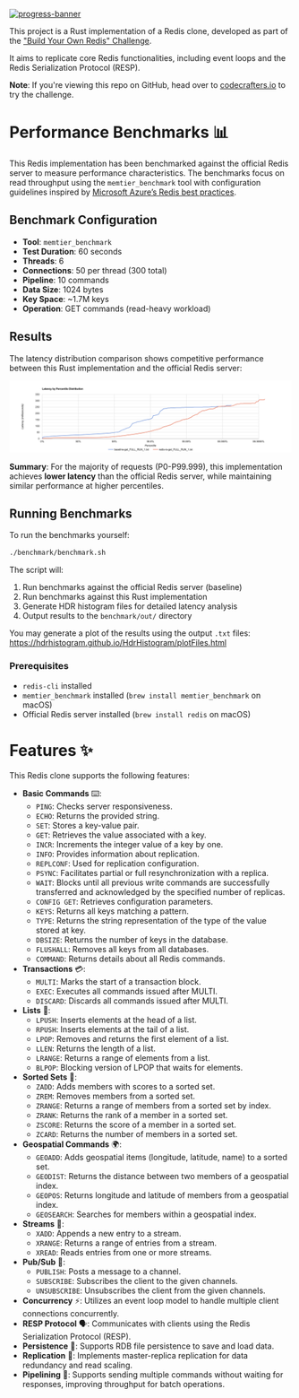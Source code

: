 [![progress-banner](https://backend.codecrafters.io/progress/redis/5c1a4d4c-40a0-4434-9ff4-610a670222bf)](https://app.codecrafters.io/users/codecrafters-bot?r=2qF)

This project is a Rust implementation of a Redis clone, developed as part of the ["Build Your Own Redis" Challenge](https://codecrafters.io/challenges/redis).

It aims to replicate core Redis functionalities, including event loops and the Redis Serialization Protocol (RESP).

**Note**: If you're viewing this repo on GitHub, head over to
[codecrafters.io](https://codecrafters.io) to try the challenge.

# Performance Benchmarks 📊

This Redis implementation has been benchmarked against the official Redis server to measure performance characteristics. The benchmarks focus on read throughput using the `memtier_benchmark` tool with configuration guidelines inspired by [Microsoft Azure’s Redis best practices](https://learn.microsoft.com/en-us/azure/redis/best-practices-performance).

## Benchmark Configuration

- **Tool**: `memtier_benchmark`
- **Test Duration**: 60 seconds
- **Threads**: 6
- **Connections**: 50 per thread (300 total)
- **Pipeline**: 10 commands
- **Data Size**: 1024 bytes
- **Key Space**: ~1.7M keys
- **Operation**: GET commands (read-heavy workload)

## Results

The latency distribution comparison shows competitive performance between this Rust implementation and the official Redis server:

![Latency by Percentile Distribution](benchmark/read_throughput.png)

**Summary**: For the majority of requests (P0-P99.999), this implementation achieves **lower latency** than the official Redis server, while maintaining similar performance at higher percentiles.

## Running Benchmarks

To run the benchmarks yourself:

```bash
./benchmark/benchmark.sh
```

The script will:
1. Run benchmarks against the official Redis server (baseline)
2. Run benchmarks against this Rust implementation
3. Generate HDR histogram files for detailed latency analysis
4. Output results to the `benchmark/out/` directory

You may generate a plot of the results using the output `.txt` files: https://hdrhistogram.github.io/HdrHistogram/plotFiles.html

### Prerequisites

- `redis-cli` installed
- `memtier_benchmark` installed (`brew install memtier_benchmark` on macOS)
- Official Redis server installed (`brew install redis` on macOS)

# Features ✨

This Redis clone supports the following features:
-   **Basic Commands** ⌨️:
    -   `PING`: Checks server responsiveness.
    -   `ECHO`: Returns the provided string.
    -   `SET`: Stores a key-value pair.
    -   `GET`: Retrieves the value associated with a key.
    -   `INCR`: Increments the integer value of a key by one.
    -   `INFO`: Provides information about replication.
    -   `REPLCONF`: Used for replication configuration.
    -   `PSYNC`: Facilitates partial or full resynchronization with a replica.
    -   `WAIT`: Blocks until all previous write commands are successfully transferred and acknowledged by the specified number of replicas.
    -   `CONFIG GET`: Retrieves configuration parameters.
    -   `KEYS`: Returns all keys matching a pattern.
    -   `TYPE`: Returns the string representation of the type of the value stored at key.
    -   `DBSIZE`: Returns the number of keys in the database.
    -   `FLUSHALL`: Removes all keys from all databases.
    -   `COMMAND`: Returns details about all Redis commands.
-   **Transactions** 💳:
    -   `MULTI`: Marks the start of a transaction block.
    -   `EXEC`: Executes all commands issued after MULTI.
    -   `DISCARD`: Discards all commands issued after MULTI.
-   **Lists** 📝:
    -   `LPUSH`: Inserts elements at the head of a list.
    -   `RPUSH`: Inserts elements at the tail of a list.
    -   `LPOP`: Removes and returns the first element of a list.
    -   `LLEN`: Returns the length of a list.
    -   `LRANGE`: Returns a range of elements from a list.
    -   `BLPOP`: Blocking version of LPOP that waits for elements.
-   **Sorted Sets** 🔢:
    -   `ZADD`: Adds members with scores to a sorted set.
    -   `ZREM`: Removes members from a sorted set.
    -   `ZRANGE`: Returns a range of members from a sorted set by index.
    -   `ZRANK`: Returns the rank of a member in a sorted set.
    -   `ZSCORE`: Returns the score of a member in a sorted set.
    -   `ZCARD`: Returns the number of members in a sorted set.
-   **Geospatial Commands** 🌍:
    -   `GEOADD`: Adds geospatial items (longitude, latitude, name) to a sorted set.
    -   `GEODIST`: Returns the distance between two members of a geospatial index.
    -   `GEOPOS`: Returns longitude and latitude of members from a geospatial index.
    -   `GEOSEARCH`: Searches for members within a geospatial index.
-   **Streams** 🌊:
    -   `XADD`: Appends a new entry to a stream.
    -   `XRANGE`: Returns a range of entries from a stream.
    -   `XREAD`: Reads entries from one or more streams.
-   **Pub/Sub** 📢:
    -   `PUBLISH`: Posts a message to a channel.
    -   `SUBSCRIBE`: Subscribes the client to the given channels.
    -   `UNSUBSCRIBE`: Unsubscribes the client from the given channels.
-   **Concurrency** ⚡: Utilizes an event loop model to handle multiple client connections concurrently.
-   **RESP Protocol** 🗣️: Communicates with clients using the Redis Serialization Protocol (RESP).
-   **Persistence** 💾: Supports RDB file persistence to save and load data.
-   **Replication** 🔄: Implements master-replica replication for data redundancy and read scaling.
-   **Pipelining** 🚀: Supports sending multiple commands without waiting for responses, improving throughput for batch operations.
